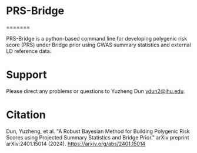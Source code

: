 # PRS-Bridge
=======

PRS-Bridge is a python-based command line for developing polygenic risk score (PRS) under Bridge prior using GWAS summary statistics and external LD reference data.


Support 
=======
Please direct any problems or questions to Yuzheng Dun <ydun2@jhu.edu>.

Citation
=======
Dun, Yuzheng, et al. "A Robust Bayesian Method for Building Polygenic Risk Scores using Projected Summary Statistics and Bridge Prior." arXiv preprint arXiv:2401.15014 (2024). <https://arxiv.org/abs/2401.15014>
